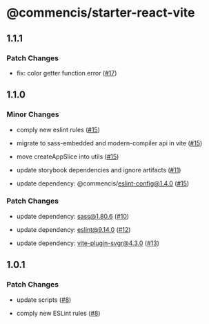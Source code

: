 # @commencis/starter-react-vite

## 1.1.1

### Patch Changes

- fix: color getter function error ([#17](https://github.com/Commencis/starter-react-vite/pull/17))

## 1.1.0

### Minor Changes

- comply new eslint rules ([#15](https://github.com/Commencis/starter-react-vite/pull/15))

- migrate to sass-embedded and modern-compiler api in vite ([#15](https://github.com/Commencis/starter-react-vite/pull/15))

- move createAppSlice into utils ([#15](https://github.com/Commencis/starter-react-vite/pull/15))

- update storybook dependencies and ignore artifacts ([#11](https://github.com/Commencis/starter-react-vite/pull/11))

- update dependency: @commencis/eslint-config@1.4.0 ([#15](https://github.com/Commencis/starter-react-vite/pull/15))

### Patch Changes

- update dependency: sass@1.80.6 ([#10](https://github.com/Commencis/starter-react-vite/pull/10))

- update dependency: eslint@9.14.0 ([#12](https://github.com/Commencis/starter-react-vite/pull/12))

- update dependency: vite-plugin-svgr@4.3.0 ([#13](https://github.com/Commencis/starter-react-vite/pull/13))

## 1.0.1

### Patch Changes

- update scripts ([#8](https://github.com/Commencis/starter-react-vite/pull/8))

- comply new ESLint rules ([#8](https://github.com/Commencis/starter-react-vite/pull/8))
